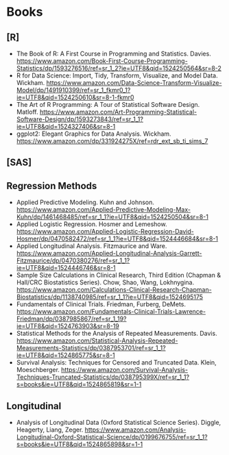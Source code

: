 # Books

## [R]
* The Book of R: A First Course in Programming and Statistics. Davies. https://www.amazon.com/Book-First-Course-Programming-Statistics/dp/1593276516/ref=sr_1_2?ie=UTF8&qid=1524250564&sr=8-2
* R for Data Science: Import, Tidy, Transform, Visualize, and Model Data. Wickham. https://www.amazon.com/Data-Science-Transform-Visualize-Model/dp/1491910399/ref=sr_1_fkmr0_1?ie=UTF8&qid=1524250610&sr=8-1-fkmr0
* The Art of R Programming: A Tour of Statistical Software Design. Matloff. https://www.amazon.com/Art-Programming-Statistical-Software-Design/dp/1593273843/ref=sr_1_1?ie=UTF8&qid=1524327406&sr=8-1
* ggplot2: Elegant Graphics for Data Analysis. Wickham. https://www.amazon.com/dp/331924275X/ref=rdr_ext_sb_ti_sims_7

## [SAS]

## Regression Methods
* Applied Predictive Modeling. Kuhn and Johnson. https://www.amazon.com/Applied-Predictive-Modeling-Max-Kuhn/dp/1461468485/ref=sr_1_1?ie=UTF8&qid=1524250504&sr=8-1
* Applied Logistic Regression. Hosmer and Lemeshow. https://www.amazon.com/Applied-Logistic-Regression-David-Hosmer/dp/0470582472/ref=sr_1_1?ie=UTF8&qid=1524446684&sr=8-1
* Applied Longitudinal Analysis. Fitzmaurice and Ware. https://www.amazon.com/Applied-Longitudinal-Analysis-Garrett-Fitzmaurice/dp/0470380276/ref=sr_1_1?ie=UTF8&qid=1524446746&sr=8-1
* Sample Size Calculations in Clinical Research, Third Edition (Chapman & Hall/CRC Biostatistics Series). Chow, Shao, Wang, Lokhnygina. https://www.amazon.com/Calculations-Clinical-Research-Chapman-Biostatistics/dp/1138740985/ref=sr_1_1?ie=UTF8&qid=1524695175 
* Fundamentals of Clinical Trials. Friedman, Furberg, DeMets. https://www.amazon.com/Fundamentals-Clinical-Trials-Lawrence-Friedman/dp/0387985867/ref=sr_1_19?ie=UTF8&qid=1524763903&sr=8-19
* Statistical Methods for the Analysis of Repeated Measurements. Davis. https://www.amazon.com/Statistical-Analysis-Repeated-Measurements-Statistics/dp/0387953701/ref=sr_1_1?ie=UTF8&qid=1524865775&sr=8-1
* Survival Analysis: Techniques for Censored and Truncated Data. Klein, Moeschberger. https://www.amazon.com/Survival-Analysis-Techniques-Truncated-Statistics/dp/038795399X/ref=sr_1_1?s=books&ie=UTF8&qid=1524865819&sr=1-1

## Longitudinal
* Analysis of Longitudinal Data (Oxford Statistical Science Series). Diggle, Heagerty, Liang, Zeger. https://www.amazon.com/Analysis-Longitudinal-Oxford-Statistical-Science/dp/0199676755/ref=sr_1_1?s=books&ie=UTF8&qid=1524865898&sr=1-1
